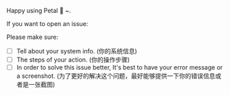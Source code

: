 Happy using Petal :hibiscus: ~.

If you want to open an issue:

Please make sure:

- [ ] Tell about your system info. (你的系统信息)
- [ ] The steps of your action. (你的操作步骤)
- [ ] In order to solve this issue better, It's best to have your error message or a screenshot. (为了更好的解决这个问题，最好能够提供一下你的错误信息或者是一张截图)
